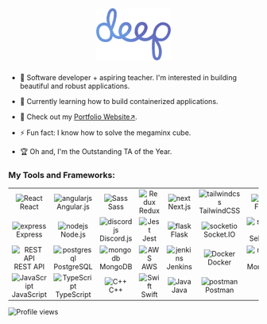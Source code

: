 ## <p align="center"><img src="./nocurveblue.png" alt="Deep" width="150"> </p>

<!-- About Me Section -->
- 🌟 Software developer + aspiring teacher. I'm interested in building beautiful and robust applications.

- 🚀 Currently learning how to build containerized applications.
  
- 💼 Check out my [Portfolio Website↗](https://www.deepgoyal.com).
  
- ⚡️ Fun fact: I know how to solve the megaminx cube.
  
- 🏆 Oh and, I'm the Outstanding TA of the Year.

### My Tools and Frameworks:

<!-- Tools and Frameworks Table -->
<table align="center">
  <tr>
    <!-- Frontend Frameworks -->
    <td align="center" width="96"> 
      <img src="https://techstack-generator.vercel.app/react-icon.svg" alt="React" width="56" height="56" />
      <br>React
    </td>
    <td align="center" width="96">
      <img src="https://cdn.jsdelivr.net/gh/devicons/devicon/icons/angularjs/angularjs-original.svg" alt="angularjs" width="56" height="56" />
      <br>Angular.js
    </td>
    <td align="center" width="96">
      <img src="https://techstack-generator.vercel.app/sass-icon.svg" alt="Sass" width="56" height="56" />
      <br>Sass
    </td>
    <td align="center" width="96">
      <img src="https://techstack-generator.vercel.app/redux-icon.svg" alt="Redux" width="56" height="56" />
      <br>Redux
    </td>
    <td align="center" width="96">
      <img src="https://cdn.jsdelivr.net/gh/devicons/devicon/icons/nextjs/nextjs-original.svg" alt="next" width="56" height="56" />
      <br>Next.js
    </td>
    <td align="center" width="96">
      <img src="https://cdn.jsdelivr.net/gh/devicons/devicon/icons/tailwindcss/tailwindcss-original.svg" alt="tailwindcss" width="56" height="56" />
      <br>TailwindCSS
    </td>
    <td align="center" width="96">
      <img src="https://cdn.jsdelivr.net/gh/devicons/devicon/icons/figma/figma-original.svg" alt="figma" width="56" height="56" />
      <br>Figma
    </td>
    <td align="center" width="96">
      <img src="https://techstack-generator.vercel.app/django-icon.svg" alt="Django" width="56" height="56" />
      <br>Django
    </td>
  </tr>
  <tr>
    <td align="center" width="96">
      <img src="https://cdn.jsdelivr.net/gh/devicons/devicon/icons/express/express-original.svg" alt="express" width="56" height="56" />
      <br>Express
    </td>
    <td align="center" width="96">
      <img src="https://cdn.jsdelivr.net/gh/devicons/devicon/icons/nodejs/nodejs-original.svg" alt="nodejs" width="56" height="56" />
      <br>Node.js
    </td>
    <td align="center" width="96">
      <img src="https://cdn.jsdelivr.net/gh/devicons/devicon/icons/discordjs/discordjs-original.svg" alt="discordjs" width="56" height="56" />
      <br>Discord.js
    </td>
    <td align="center" width="96">
      <img src="https://techstack-generator.vercel.app/jest-icon.svg" alt="Jest" width="56" height="56" />
      <br>Jest
    </td>
    <td align="center" width="96">
      <img src="https://cdn.jsdelivr.net/gh/devicons/devicon/icons/flask/flask-original.svg" alt="flask" width="56" height="56" />
      <br>Flask
    </td>
    <td align="center" width="96">
      <img src="https://cdn.jsdelivr.net/gh/devicons/devicon/icons/socketio/socketio-original.svg" alt="socketio" width="56" height="56" />
      <br>Socket.IO
    </td>
    <td align="center" width="96">
      <img src="https://cdn.jsdelivr.net/gh/devicons/devicon/icons/selenium/selenium-original.svg" alt="selenium" width="56" height="56" />
      <br>Selenium
    </td>
    <td align="center" width="96">
      <img src="https://techstack-generator.vercel.app/graphql-icon.svg" alt="GraphQL" width="56" height="56" />
      <br>GraphQL
    </td>
  </tr>
  <tr>
    <td align="center" width="96">
      <img src="https://techstack-generator.vercel.app/restapi-icon.svg" alt="REST API" width="56" height="56" />
      <br>REST API
    </td>
    <td align="center" width="96">
      <img src="https://cdn.jsdelivr.net/gh/devicons/devicon/icons/postgresql/postgresql-original.svg" alt="postgresql" width="56" height="56" />
      <br>PostgreSQL
    </td>
    <td align="center" width="96">
      <img src="https://cdn.jsdelivr.net/gh/devicons/devicon/icons/mongodb/mongodb-original.svg" alt="mongodb" width="56" height="56" />
      <br>MongoDB
    </td>
    <td align="center" width="96">
      <img src="https://techstack-generator.vercel.app/aws-icon.svg" alt="AWS" width="56" height="56" />
      <br>AWS
    </td>
    <td align="center" width="96">
      <img src="https://cdn.jsdelivr.net/gh/devicons/devicon/icons/jenkins/jenkins-original.svg" alt="jenkins" width="56" height="56" />
      <br>Jenkins
    </td>
    <td align="center" width="96">
      <img src="https://techstack-generator.vercel.app/docker-icon.svg" alt="Docker" width="56" height="56" />
      <br>Docker
    </td>
    <td align="center" width="96">
      <img src="https://cdn.jsdelivr.net/gh/devicons/devicon/icons/mongoose/mongoose-original.svg" alt="mongoose" width="56" height="56" />
      <br>Mongoose
    </td>
    <td align="center" width="96">
      <img src="https://techstack-generator.vercel.app/python-icon.svg" alt="Python" width="56" height="56" />
      <br>Python
    </td>
  </tr>
  <tr>
    <!-- Programming Languages -->
    <td align="center" width="96">
      <img src="https://techstack-generator.vercel.app/js-icon.svg" alt="JavaScript" width="56" height="56" />
      <br>JavaScript
    </td>
    <td align="center" width="96">
      <img src="https://techstack-generator.vercel.app/ts-icon.svg" alt="TypeScript" width="56" height="56" />
      <br>TypeScript
    </td>
    <td align="center" width="96">
      <img src="https://techstack-generator.vercel.app/cpp-icon.svg" alt="C++" width="56" height="56" />
      <br>C++
    </td>
    <td align="center" width="96">
      <img src="https://techstack-generator.vercel.app/swift-icon.svg" alt="Swift" width="56" height="56" />
      <br>Swift
    </td>
    <td align="center" width="96">
      <img src="https://techstack-generator.vercel.app/java-icon.svg" alt="Java" width="56" height="56" />
      <br>Java
    </td>
    <td align="center" width="96">
      <img src="https://cdn.jsdelivr.net/gh/devicons/devicon/icons/postman/postman-original.svg" alt="postman" width="56" height="56" />
      <br>Postman
    </td>
  </tr>
</table>

<!-- Profile Views Counter -->

![Profile views](https://komarev.com/ghpvc/?username=deepgoyal&color=blueviolet)

